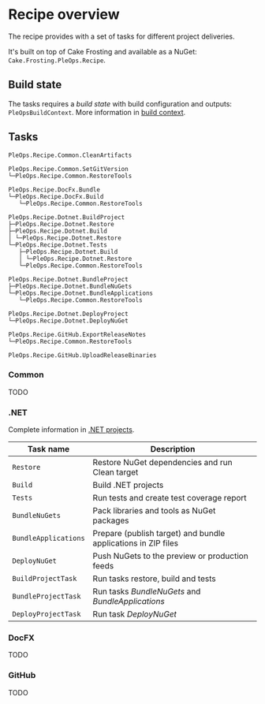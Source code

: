 # Recipe overview

The recipe provides with a set of tasks for different project deliveries.

It's built on top of Cake Frosting and available as a NuGet:
`Cake.Frosting.PleOps.Recipe`.

## Build state

The tasks requires a _build state_ with build configuration and outputs:
`PleOpsBuildContext`. More information in [build context](./buildcontext.md).

## Tasks

```plain
PleOps.Recipe.Common.CleanArtifacts

PleOps.Recipe.Common.SetGitVersion
└─PleOps.Recipe.Common.RestoreTools

PleOps.Recipe.DocFx.Bundle
└─PleOps.Recipe.DocFx.Build
   └─PleOps.Recipe.Common.RestoreTools

PleOps.Recipe.Dotnet.BuildProject
├─PleOps.Recipe.Dotnet.Restore
├─PleOps.Recipe.Dotnet.Build
│ └─PleOps.Recipe.Dotnet.Restore
└─PleOps.Recipe.Dotnet.Tests
   ├─PleOps.Recipe.Dotnet.Build
   │ └─PleOps.Recipe.Dotnet.Restore
   └─PleOps.Recipe.Common.RestoreTools

PleOps.Recipe.Dotnet.BundleProject
├─PleOps.Recipe.Dotnet.BundleNuGets
└─PleOps.Recipe.Dotnet.BundleApplications
   └─PleOps.Recipe.Common.RestoreTools

PleOps.Recipe.Dotnet.DeployProject
└─PleOps.Recipe.Dotnet.DeployNuGet

PleOps.Recipe.GitHub.ExportReleaseNotes
└─PleOps.Recipe.Common.RestoreTools

PleOps.Recipe.GitHub.UploadReleaseBinaries
```

### Common

TODO

### .NET

Complete information in [.NET projects](./dotnet.md).

| Task name            | Description                                                   |
| -------------------- | ------------------------------------------------------------- |
| `Restore`            | Restore NuGet dependencies and run Clean target               |
| `Build`              | Build .NET projects                                           |
| `Tests`              | Run tests and create test coverage report                     |
| `BundleNuGets`       | Pack libraries and tools as NuGet packages                    |
| `BundleApplications` | Prepare (publish target) and bundle applications in ZIP files |
| `DeployNuGet`        | Push NuGets to the preview or production feeds                |
| `BuildProjectTask`   | Run tasks restore, build and tests                            |
| `BundleProjectTask`  | Run tasks _BundleNuGets_ and _BundleApplications_             |
| `DeployProjectTask`  | Run task _DeployNuGet_                                        |

### DocFX

TODO

### GitHub

TODO
